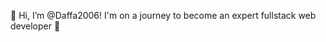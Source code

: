 👋 Hi, I’m @Daffa2006! I'm on a journey to become an expert fullstack web developer 🚀

<!---
Daffa2006/Daffa2006 is a ✨ special ✨ repository because its `README.md` (this file) appears on your GitHub profile.
You can click the Preview link to take a look at your changes.
--->
